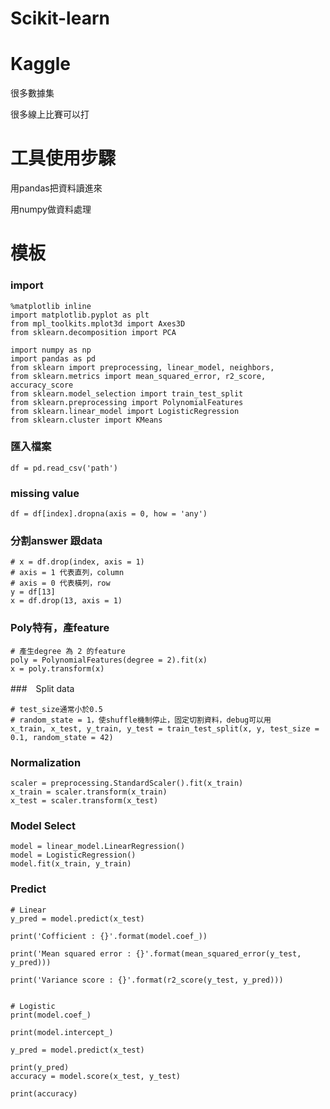 # Scikit-learn
# Kaggle
很多數據集

很多線上比賽可以打

# 工具使用步驟
用pandas把資料讀進來

用numpy做資料處理

# 模板
### import
```
%matplotlib inline
import matplotlib.pyplot as plt
from mpl_toolkits.mplot3d import Axes3D
from sklearn.decomposition import PCA

import numpy as np
import pandas as pd
from sklearn import preprocessing, linear_model, neighbors, 
from sklearn.metrics import mean_squared_error, r2_score, accuracy_score
from sklearn.model_selection import train_test_split
from sklearn.preprocessing import PolynomialFeatures
from sklearn.linear_model import LogisticRegression
from sklearn.cluster import KMeans
```

### 匯入檔案
```
df = pd.read_csv('path')
```
### missing value
```
df = df[index].dropna(axis = 0, how = 'any')
```
### 分割answer 跟data
```
# x = df.drop(index, axis = 1)
# axis = 1 代表直列，column
# axis = 0 代表橫列，row
y = df[13]
x = df.drop(13, axis = 1)
```
### Poly特有，產feature
```
# 產生degree 為 2 的feature
poly = PolynomialFeatures(degree = 2).fit(x)
x = poly.transform(x)
```
###　Split data
```
# test_size通常小於0.5
# random_state = 1，使shuffle機制停止，固定切割資料，debug可以用
x_train, x_test, y_train, y_test = train_test_split(x, y, test_size = 0.1, random_state = 42)
```
### Normalization
```
scaler = preprocessing.StandardScaler().fit(x_train)
x_train = scaler.transform(x_train)
x_test = scaler.transform(x_test)
```
### Model Select
```
model = linear_model.LinearRegression()
model = LogisticRegression()
model.fit(x_train, y_train)
```
### Predict
```
# Linear
y_pred = model.predict(x_test)

print('Cofficient : {}'.format(model.coef_))

print('Mean squared error : {}'.format(mean_squared_error(y_test, y_pred)))

print('Variance score : {}'.format(r2_score(y_test, y_pred)))


# Logistic
print(model.coef_)

print(model.intercept_)

y_pred = model.predict(x_test)

print(y_pred)
accuracy = model.score(x_test, y_test)

print(accuracy)
```
